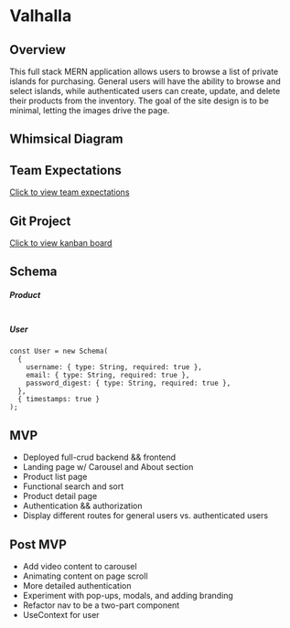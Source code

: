 # Valhalla

## Overview

This full stack MERN application allows users to browse a list of private islands for purchasing. General users will have the ability to browse and select islands, while authenticated users can create, update, and delete their products from the inventory. The goal of the site design is to be minimal, letting the images drive the page.

## Whimsical Diagram

## Team Expectations

[Click to view team expectations](https://docs.google.com/document/d/1KEHPc6DgyiDW16G-FWy7QTTfUvIp7S4hKOQ1IDcrIRM/edit?usp=sharing)

## Git Project

[Click to view kanban board](https://github.com/Benjamin-Kuzava/valhalla/projects/1)

## Schema

##### Product

```

```

##### User

```
const User = new Schema(
  {
    username: { type: String, required: true },
    email: { type: String, required: true },
    password_digest: { type: String, required: true },
  },
  { timestamps: true }
);
```

## MVP

- Deployed full-crud backend && frontend
- Landing page w/ Carousel and About section
- Product list page
- Functional search and sort
- Product detail page
- Authentication && authorization
- Display different routes for general users vs. authenticated users

## Post MVP

- Add video content to carousel
- Animating content on page scroll
- More detailed authentication
- Experiment with pop-ups, modals, and adding branding
- Refactor nav to be a two-part component
- UseContext for user
